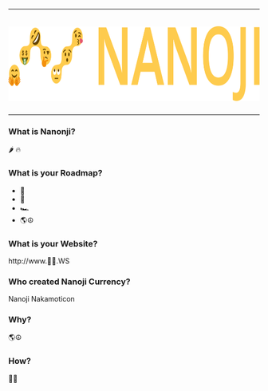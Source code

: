 <hr />
<div align="center">
    <img src="images/nanoji-logo.png" alt="Logo" width='auto' height='150px' style="padding-top:20px;padding-bottom:10px;" />
</div>
<hr />

### What is Nanonji?

🌶️ 🔥

### What is your Roadmap?

* 🚀
* 🌝
* 🏎️
* 🌎☮

### What is your Website?

http://www.🚀🤑.WS

### Who created Nanoji Currency?

Nanoji Nakamoticon

### Why?

🌎☮

### How?

🚀🤑
